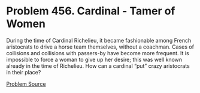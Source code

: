 # Problem 456. Cardinal - Tamer of Women 

During the time of Cardinal Richelieu, it became fashionable among French aristocrats to drive a horse team themselves, without a coachman. Cases of collisions and collisions with passers-by have become more frequent. It is impossible to force a woman to give up her desire; this was well known already in the time of Richelieu. How can a cardinal “put” crazy aristocrats in their place?

[Problem Source](https://www.trizland.ru/tasks/1370/)